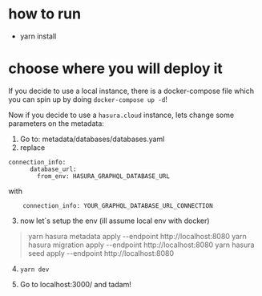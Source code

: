 # how to run
* yarn install

# choose where you will deploy it

If you decide to use a local instance, there is a docker-compose file which you can spin up by doing `docker-compose up -d`!

Now if you decide to use a `hasura.cloud` instance, lets change some parameters on the metadata:

1. Go to: metadata/databases/databases.yaml
2. replace 

```
connection_info:
      database_url: 
        from_env: HASURA_GRAPHQL_DATABASE_URL
```

with 
```
	connection_info: YOUR_GRAPHQL_DATABASE_URL_CONNECTION
```

3. now let`s setup the env (ill assume local env with docker)
> yarn hasura metadata apply --endpoint http://localhost:8080
> yarn hasura migration apply --endpoint http://localhost:8080
> yarn hasura seed apply --endpoint http://localhost:8080

4. `yarn dev`

5. Go to localhost:3000/<any slug> and tadam!